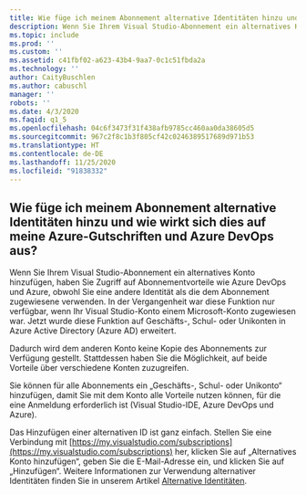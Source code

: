 ```yaml
---
title: Wie füge ich meinem Abonnement alternative Identitäten hinzu und wie wirkt sich dies auf meine Azure-Gutschriften und Azure DevOps aus?
description: Wenn Sie Ihrem Visual Studio-Abonnement ein alternatives Konto hinzufügen, haben Sie Zugriff auf Abonnementvorteile wie Azure DevOps und...
ms.topic: include
ms.prod: ''
ms.custom: ''
ms.assetid: c41fbf02-a623-43b4-9aa7-0c1c51fbda2a
ms.technology: ''
author: CaityBuschlen
ms.author: cabuschl
manager: ''
robots: ''
ms.date: 4/3/2020
ms.faqid: q1_5
ms.openlocfilehash: 04c6f3473f31f438afb9785cc460aa0da38605d5
ms.sourcegitcommit: 967c2f8c1b3f805cf42c0246389517689d971b53
ms.translationtype: HT
ms.contentlocale: de-DE
ms.lasthandoff: 11/25/2020
ms.locfileid: "91838332"
---
```

## <a name="how-do-i-add-alternate-identities-to-my-subscription-and-how-does-this-impact-my-azure-credits-and-azure-devops"></a>Wie füge ich meinem Abonnement alternative Identitäten hinzu und wie wirkt sich dies auf meine Azure-Gutschriften und Azure DevOps aus?

Wenn Sie Ihrem Visual Studio-Abonnement ein alternatives Konto hinzufügen, haben Sie Zugriff auf Abonnementvorteile wie Azure DevOps und Azure, obwohl Sie eine andere Identität als die dem Abonnement zugewiesene verwenden. In der Vergangenheit war diese Funktion nur verfügbar, wenn Ihr Visual Studio-Konto einem Microsoft-Konto zugewiesen war. Jetzt wurde diese Funktion auf Geschäfts-, Schul- oder Unikonten in Azure Active Directory (Azure AD) erweitert.

Dadurch wird dem anderen Konto keine Kopie des Abonnements zur Verfügung gestellt. Stattdessen haben Sie die Möglichkeit, auf beide Vorteile über verschiedene Konten zuzugreifen.

Sie können für alle Abonnements ein „Geschäfts-, Schul- oder Unikonto“ hinzufügen, damit Sie mit dem Konto alle Vorteile nutzen können, für die eine Anmeldung erforderlich ist (Visual Studio-IDE, Azure DevOps und Azure).

Das Hinzufügen einer alternativen ID ist ganz einfach. Stellen Sie eine Verbindung mit [https://my.visualstudio.com/subscriptions](https://my.visualstudio.com/subscriptions) her, klicken Sie auf „Alternatives Konto hinzufügen“, geben Sie die E-Mail-Adresse ein, und klicken Sie auf „Hinzufügen“. Weitere Informationen zur Verwendung alternativer Identitäten finden Sie in unserem Artikel [Alternative Identitäten](https://docs.microsoft.com/visualstudio/subscriptions/vs-alternate-identity).
